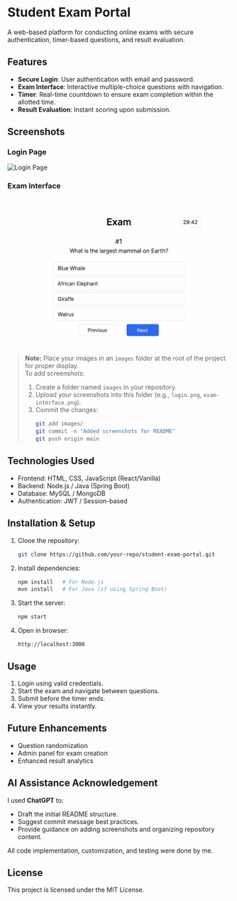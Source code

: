 # Student Exam Portal

A web-based platform for conducting online exams with secure authentication, timer-based questions, and result evaluation.

## Features

- **Secure Login**: User authentication with email and password.
- **Exam Interface**: Interactive multiple-choice questions with navigation.
- **Timer**: Real-time countdown to ensure exam completion within the allotted time.
- **Result Evaluation**: Instant scoring upon submission.

## Screenshots

### Login Page
![Login Page]()

### Exam Interface
![Exam Interface](leadmasters-exam-assessment/images/exam-interface.png.png)

> **Note:** Place your images in an `images` folder at the root of the project for proper display.  
> To add screenshots:
> 1. Create a folder named `images` in your repository.
> 2. Upload your screenshots into this folder (e.g., `login.png`, `exam-interface.png`).
> 3. Commit the changes:
>    ```bash
>    git add images/
>    git commit -m "Added screenshots for README"
>    git push origin main
>    ```

## Technologies Used

- Frontend: HTML, CSS, JavaScript (React/Vanilla)
- Backend: Node.js / Java (Spring Boot)
- Database: MySQL / MongoDB
- Authentication: JWT / Session-based

## Installation & Setup

1. Clone the repository:
   ```bash
   git clone https://github.com/your-repo/student-exam-portal.git
   ```
2. Install dependencies:
   ```bash
   npm install   # For Node.js
   mvn install   # For Java (if using Spring Boot)
   ```
3. Start the server:
   ```bash
   npm start
   ```
4. Open in browser:
   ```
   http://localhost:3000
   ```

## Usage

1. Login using valid credentials.
2. Start the exam and navigate between questions.
3. Submit before the timer ends.
4. View your results instantly.

## Future Enhancements

- Question randomization
- Admin panel for exam creation
- Enhanced result analytics

## AI Assistance Acknowledgement

I used **ChatGPT** to:
- Draft the initial README structure.
- Suggest commit message best practices.
- Provide guidance on adding screenshots and organizing repository content.

All code implementation, customization, and testing were done by me.

## License

This project is licensed under the MIT License.
